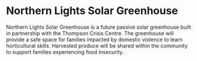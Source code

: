 # Northern Lights Solar Greenhouse
Northern Lights Solar Greenhouse is a future passive solar greenhouse built in partnership with the Thompson Crisis Centre.  The greenhouse will provide a safe space for families impacted by domestic violence to learn horticultural skills.  Harvested produce will be shared within the community to support families experiencing food insecurity.
